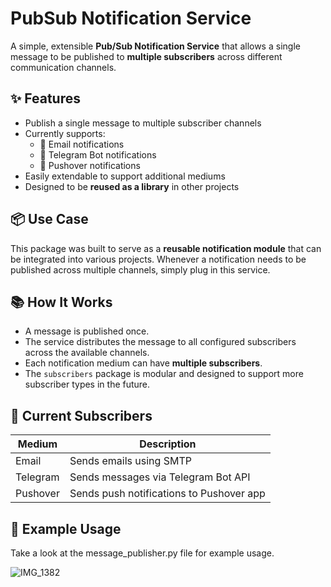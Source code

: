 # PubSub Notification Service

A simple, extensible **Pub/Sub Notification Service** that allows a single message to be published to **multiple subscribers** across different communication channels.

## ✨ Features

- Publish a single message to multiple subscriber channels
- Currently supports:
  - 📧 Email notifications
  - 🤖 Telegram Bot notifications
  - 📲 Pushover notifications
- Easily extendable to support additional mediums
- Designed to be **reused as a library** in other projects

## 📦 Use Case

This package was built to serve as a **reusable notification module** that can be integrated into various projects. Whenever a notification needs to be published across multiple channels, simply plug in this service.

## 📚 How It Works

- A message is published once.
- The service distributes the message to all configured subscribers across the available channels.
- Each notification medium can have **multiple subscribers**.
- The `subscribers` package is modular and designed to support more subscriber types in the future.

## 🔧 Current Subscribers

| Medium      | Description                              |
|-------------|------------------------------------------|
| Email       | Sends emails using SMTP                  |
| Telegram    | Sends messages via Telegram Bot API      |
| Pushover    | Sends push notifications to Pushover app |

## 🔌 Example Usage
Take a look at the message_publisher.py file for example usage. 

![IMG_1382](https://github.com/user-attachments/assets/894ed5bb-a0a1-4c7d-a002-b4df8f526d6c)


